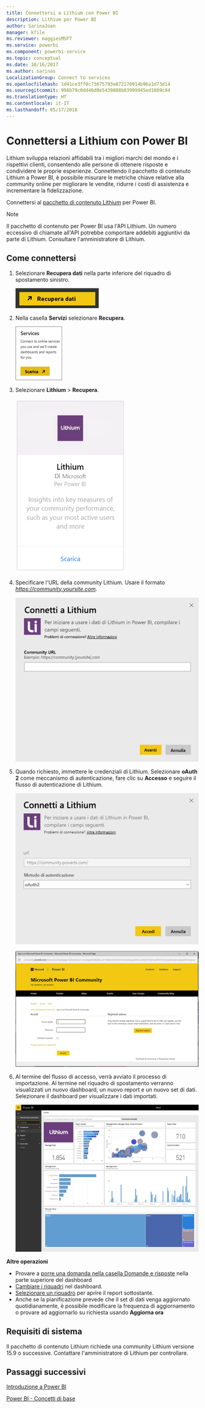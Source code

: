```yaml
---
title: Connettersi a Lithium con Power BI
description: Lithium per Power BI
author: SarinaJoan
manager: kfile
ms.reviewer: maggiesMSFT
ms.service: powerbi
ms.component: powerbi-service
ms.topic: conceptual
ms.date: 10/16/2017
ms.author: sarinas
LocalizationGroup: Connect to services
ms.openlocfilehash: 1d41ce3ff0c73675793e872170914b96a1d73d14
ms.sourcegitcommit: 998b79c0dd46d0e5439888b83999945ed1809c94
ms.translationtype: HT
ms.contentlocale: it-IT
ms.lasthandoff: 05/17/2018
---
```

# <a name="connect-to-lithium-with-power-bi"></a>Connettersi a Lithium con Power BI
Lithium sviluppa relazioni affidabili tra i migliori marchi del mondo e i rispettivi clienti, consentendo alle persone di ottenere risposte e condividere le proprie esperienze. Connettendo il pacchetto di contenuto Lithium a Power BI, è possibile misurare le metriche chiave relative alla community online per migliorare le vendite, ridurre i costi di assistenza e incrementare la fidelizzazione. 

Connettersi al [pacchetto di contenuto Lithium](https://app.powerbi.com/getdata/services/lithium) per Power BI.

>[!NOTE]
>Il pacchetto di contenuto per Power BI usa l'API Lithium. Un numero eccessivo di chiamate all'API potrebbe comportare addebiti aggiuntivi da parte di Lithium. Consultare l'amministratore di Lithium.

## <a name="how-to-connect"></a>Come connettersi
1. Selezionare **Recupera dati** nella parte inferiore del riquadro di spostamento sinistro.
   
   ![](media/service-connect-to-lithium/pbi_getdata.png) 
2. Nella casella **Servizi** selezionare **Recupera**.
   
   ![](media/service-connect-to-lithium/pbi_getservices.png) 
3. Selezionare **Lithium** \> **Recupera**.
   
   ![](media/service-connect-to-lithium/lithiumconnect.png)
4. Specificare l'URL della community Lithium. Usare il formato *https://community.yoursite.com*.
   
   ![](media/service-connect-to-lithium/params.png)
5. Quando richiesto, immettere le credenziali di Lithium. Selezionare **oAuth 2** come meccanismo di autenticazione, fare clic su **Accesso** e seguire il flusso di autenticazione di Lithium.
   
   ![](media/service-connect-to-lithium/creds.png)
   
   ![](media/service-connect-to-lithium/creds2.png)
6. Al termine del flusso di accesso, verrà avviato il processo di importazione. Al termine nel riquadro di spostamento verranno visualizzati un nuovo dashboard, un nuovo report e un nuovo set di dati. Selezionare il dashboard per visualizzare i dati importati.
   
    ![](media/service-connect-to-lithium/lithium.png)

**Altre operazioni**

* Provare a [porre una domanda nella casella Domande e risposte](power-bi-q-and-a.md) nella parte superiore del dashboard
* [Cambiare i riquadri](service-dashboard-edit-tile.md) nel dashboard.
* [Selezionare un riquadro](service-dashboard-tiles.md) per aprire il report sottostante.
* Anche se la pianificazione prevede che il set di dati venga aggiornato quotidianamente, è possibile modificare la frequenza di aggiornamento o provare ad aggiornarlo su richiesta usando **Aggiorna ora**

## <a name="system-requirements"></a>Requisiti di sistema
Il pacchetto di contenuto Lithium richiede una community Lithium versione 15.9 o successive. Contattare l'amministratore di Lithium per controllare.

## <a name="next-steps"></a>Passaggi successivi
[Introduzione a Power BI](service-get-started.md)

[Power BI - Concetti di base](service-basic-concepts.md)

